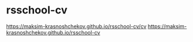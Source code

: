 # rsschool-cv
https://maksim-krasnoshchekov.github.io/rsschool-cv/cv 
https://maksim-krasnoshchekov.github.io/rsschool-cv
